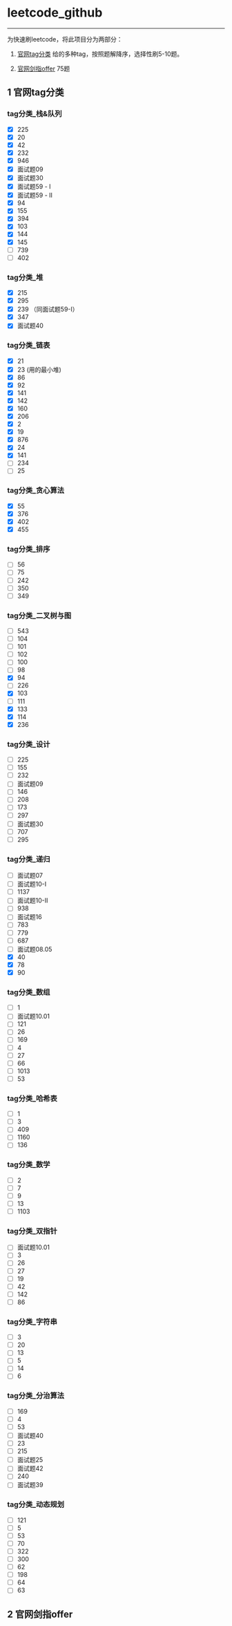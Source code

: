 # leetcode_github

---

为快速刷leetcode，将此项目分为两部分：

 1. [官网tag分类](https://leetcode-cn.com/problemset/all/) 给的多种tag，按照题解降序，选择性刷5-10题。

 2. [官网剑指offer](https://leetcode-cn.com/problemset/lcof/) 75题

## 1 官网tag分类

### tag分类_栈&队列
- [x] 225
- [x] 20
- [x] 42
- [x] 232
- [x] 946
- [x] 面试题09
- [x] 面试题30
- [x] 面试题59 - I
- [x] 面试题59 - II
- [x] 94
- [x] 155
- [x] 394
- [x] 103
- [x] 144
- [x] 145
- [ ] 739
- [ ] 402

### tag分类_堆
- [x] 215
- [x] 295
- [x] 239 （同面试题59-I）
- [x] 347
- [x] 面试题40  

### tag分类_链表
- [x] 21
- [x] 23 (用的最小堆)
- [x] 86
- [x] 92
- [x] 141
- [x] 142
- [x] 160
- [x] 206
- [x] 2
- [x] 19
- [x] 876
- [x] 24
- [x] 141
- [ ] 234
- [ ] 25
### tag分类_贪心算法
- [x] 55
- [x] 376
- [x] 402
- [x] 455
### tag分类_排序
- [ ] 56
- [ ] 75
- [ ] 242
- [ ] 350
- [ ] 349

### tag分类_二叉树与图
- [ ] 543
- [ ] 104
- [ ] 101
- [ ] 102
- [ ] 100
- [ ] 98
- [x] 94
- [ ] 226
- [x] 103
- [ ] 111
- [x] 133
- [x] 114
- [x] 236

### tag分类_设计
- [ ] 225
- [ ] 155
- [ ] 232
- [ ] 面试题09
- [ ] 146
- [ ] 208
- [ ] 173
- [ ] 297
- [ ] 面试题30
- [ ] 707
- [ ] 295

### tag分类_递归
- [ ] 面试题07
- [ ] 面试题10-I
- [ ] 1137
- [ ] 面试题10-II
- [ ] 938
- [ ] 面试题16
- [ ] 783
- [ ] 779
- [ ] 687
- [ ] 面试题08.05
- [x] 40
- [x] 78
- [x] 90
### tag分类_数组
- [ ] 1
- [ ] 面试题10.01
- [ ] 121
- [ ] 26
- [ ] 169
- [ ] 4
- [ ] 27
- [ ] 66
- [ ] 1013
- [ ] 53

### tag分类_哈希表
- [ ] 1
- [ ] 3
- [ ] 409
- [ ] 1160
- [ ] 136
### tag分类_数学
- [ ] 2
- [ ] 7
- [ ] 9
- [ ] 13
- [ ] 1103
### tag分类_双指针
- [ ] 面试题10.01
- [ ] 3
- [ ] 26
- [ ] 27
- [ ] 19
- [ ] 42
- [ ] 142
- [ ] 86
### tag分类_字符串
- [ ] 3
- [ ] 20
- [ ] 13
- [ ] 5
- [ ] 14
- [ ] 6
### tag分类_分治算法
- [ ] 169
- [ ] 4
- [ ] 53
- [ ] 面试题40
- [ ] 23
- [ ] 215
- [ ] 面试题25
- [ ] 面试题42
- [ ] 240
- [ ] 面试题39
### tag分类_动态规划
- [ ] 121
- [ ] 5
- [ ] 53
- [ ] 70
- [ ] 322
- [ ] 300
- [ ] 62
- [ ] 198
- [ ] 64
- [ ] 63
## 2 官网剑指offer

